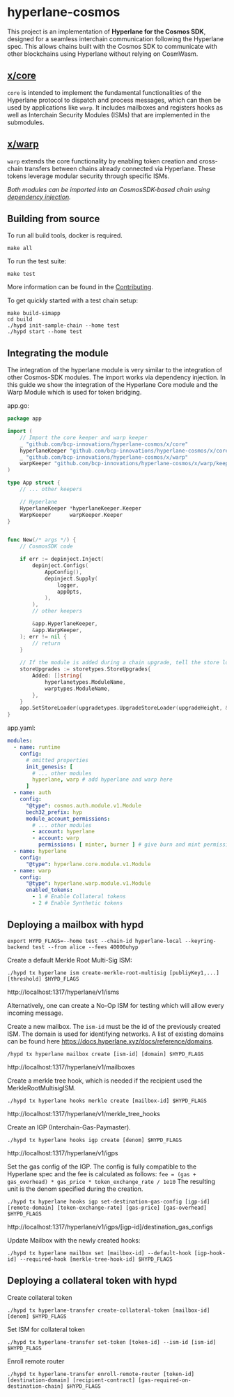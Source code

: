 # hyperlane-cosmos

This project is an implementation of **Hyperlane for the Cosmos SDK**, designed for a seamless interchain communication following the Hyperlane spec. This allows chains built with the Cosmos SDK to communicate with other blockchains using Hyperlane without relying on CosmWasm.

## [x/core](./x/core)
`core` is intended to implement the fundamental functionalities of the Hyperlane 
protocol to dispatch and process messages, which can then be used by 
applications like `warp`. It includes mailboxes and registers hooks as well as
Interchain Security Modules (ISMs) that are implemented in the submodules.

## [x/warp](./x/warp)
`warp` extends the core functionality by enabling token creation and cross-chain 
transfers between chains already connected via Hyperlane. These tokens leverage 
modular security through specific ISMs.

_Both modules can be imported into an CosmosSDK-based chain using [dependency injection](https://docs.cosmos.network/main/build/building-modules/depinject)._

## Building from source

To run all build tools, docker is required. 

```
make all
```

To run the test suite:

```
make test
```

More information can be found in the [Contributing](https://github.com/bcp-innovations/hyperlane-cosmos/blob/main/CONTRIBUTING.md).

To get quickly started with a test chain setup:
```shell
make build-simapp
cd build
./hypd init-sample-chain --home test
./hypd start --home test
```

## Integrating the module

The integration of the hyperlane module is very similar to the integration
of other Cosmos-SDK modules. The import works via dependency injection.
In this guide we show the integration of the Hyperlane Core module and 
the Warp Module which is used for token bridging.

app.go:
```go
package app 

import (
	// Import the core keeper and warp keeper
    _ "github.com/bcp-innovations/hyperlane-cosmos/x/core"
    hyperlaneKeeper "github.com/bcp-innovations/hyperlane-cosmos/x/core/keeper"
    _ "github.com/bcp-innovations/hyperlane-cosmos/x/warp"
    warpKeeper "github.com/bcp-innovations/hyperlane-cosmos/x/warp/keeper"
)

type App struct {
	// ... other keepers

	// Hyperlane
	HyperlaneKeeper *hyperlaneKeeper.Keeper
	WarpKeeper      warpKeeper.Keeper
}


func New(/* args */) {
	// CosmosSDK code

	if err := depinject.Inject(
		depinject.Configs(
			AppConfig(),
			depinject.Supply(
				logger,
				appOpts,
			),
		),
		// other keepers

		&app.HyperlaneKeeper,
		&app.WarpKeeper,
	); err != nil {
		// return
	}
	
	// If the module is added during a chain upgrade, tell the store loader
	storeUpgrades := storetypes.StoreUpgrades{
		Added: []string{
			hyperlanetypes.ModuleName,
			warptypes.ModuleName,
		},
	}
	app.SetStoreLoader(upgradetypes.UpgradeStoreLoader(upgradeHeight, &storeUpgrades))
}
```

app.yaml:
```yaml
modules:
  - name: runtime
    config:
      # omitted properties
      init_genesis: [
        # ... other modules
        hyperlane, warp # add hyperlane and warp here
      ] 
  - name: auth
    config:
      "@type": cosmos.auth.module.v1.Module
      bech32_prefix: hyp
      module_account_permissions:
        # ... other modules
        - account: hyperlane
        - account: warp
          permissions: [ minter, burner ] # give burn and mint permissions to the warp module
  - name: hyperlane
    config:
      "@type": hyperlane.core.module.v1.Module
  - name: warp
    config:
      "@type": hyperlane.warp.module.v1.Module
      enabled_tokens:
        - 1 # Enable Collateral tokens
        - 2 # Enable Synthetic tokens
```


## Deploying a mailbox with hypd

```shell
export HYPD_FLAGS=--home test --chain-id hyperlane-local --keyring-backend test --from alice --fees 40000uhyp
```

Create a default Merkle Root Multi-Sig ISM:
```shell
./hypd tx hyperlane ism create-merkle-root-multisig [publiyKey1,...] [threshold] $HYPD_FLAGS
```
http://localhost:1317/hyperlane/v1/isms

Alternatively, one can create a No-Op ISM for testing which will allow every incoming message.

Create a new mailbox. The `ism-id` must be the id of the previously created ISM.
The domain is used for identifying networks. A list of existing domains can
be found here https://docs.hyperlane.xyz/docs/reference/domains.
```shell
/hypd tx hyperlane mailbox create [ism-id] [domain] $HYPD_FLAGS
```
http://localhost:1317/hyperlane/v1/mailboxes

Create a merkle tree hook, which is needed if the recipient used the 
MerkleRootMultisigISM. 
```shell
./hypd tx hyperlane hooks merkle create [mailbox-id] $HYPD_FLAGS
```
http://localhost:1317/hyperlane/v1/merkle_tree_hooks

Create an IGP (Interchain-Gas-Paymaster). 
```shell
./hypd tx hyperlane hooks igp create [denom] $HYPD_FLAGS
```
http://localhost:1317/hyperlane/v1/igps

Set the gas config of the IGP. The config is fully compatible to the Hyperlane
spec and the fee is calculated as follows:
`fee = (gas + gas_overhead) * gas_price * token_exchange_rate / 1e10` 
The resulting unit is the denom specified during the creation. 
```shell
./hypd tx hyperlane hooks igp set-destination-gas-config [igp-id] [remote-domain] [token-exchange-rate] [gas-price] [gas-overhead] $HYPD_FLAGS
```
http://localhost:1317/hyperlane/v1/igps/[igp-id]/destination_gas_configs


Update Mailbox with the newly created hooks:
```shell
./hypd tx hyperlane mailbox set [mailbox-id] --default-hook [igp-hook-id] --required-hook [merkle-tree-hook-id] $HYPD_FLAGS
```

## Deploying a collateral token with hypd

Create collateral token
```shell
./hypd tx hyperlane-transfer create-collateral-token [mailbox-id] [denom] $HYPD_FLAGS
```

Set ISM for collateral token
```shell
./hypd tx hyperlane-transfer set-token [token-id] --ism-id [ism-id] $HYPD_FLAGS
```

Enroll remote router
```shell
./hypd tx hyperlane-transfer enroll-remote-router [token-id] [destination-domain] [recipient-contract] [gas-required-on-destination-chain] $HYPD_FLAGS
```